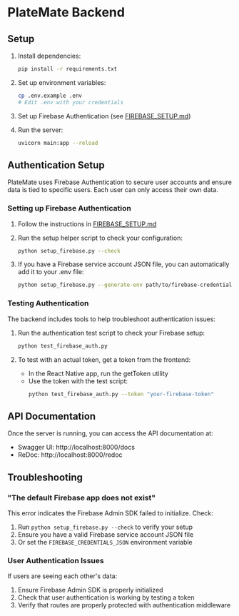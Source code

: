 # PlateMate Backend

## Setup

1. Install dependencies:
   ```bash
   pip install -r requirements.txt
   ```

2. Set up environment variables:
   ```bash
   cp .env.example .env
   # Edit .env with your credentials
   ```

3. Set up Firebase Authentication (see [FIREBASE_SETUP.md](FIREBASE_SETUP.md))

4. Run the server:
   ```bash
   uvicorn main:app --reload
   ```

## Authentication Setup

PlateMate uses Firebase Authentication to secure user accounts and ensure data is tied to specific users. Each user can only access their own data.

### Setting up Firebase Authentication

1. Follow the instructions in [FIREBASE_SETUP.md](FIREBASE_SETUP.md)
2. Run the setup helper script to check your configuration:
   ```bash
   python setup_firebase.py --check
   ```

3. If you have a Firebase service account JSON file, you can automatically add it to your .env file:
   ```bash
   python setup_firebase.py --generate-env path/to/firebase-credentials.json
   ```

### Testing Authentication

The backend includes tools to help troubleshoot authentication issues:

1. Run the authentication test script to check your Firebase setup:
   ```bash
   python test_firebase_auth.py
   ```

2. To test with an actual token, get a token from the frontend:
   - In the React Native app, run the getToken utility
   - Use the token with the test script:
     ```bash
     python test_firebase_auth.py --token "your-firebase-token"
     ```

## API Documentation

Once the server is running, you can access the API documentation at:
- Swagger UI: http://localhost:8000/docs
- ReDoc: http://localhost:8000/redoc

## Troubleshooting

### "The default Firebase app does not exist"

This error indicates the Firebase Admin SDK failed to initialize. Check:
1. Run `python setup_firebase.py --check` to verify your setup
2. Ensure you have a valid Firebase service account JSON file
3. Or set the `FIREBASE_CREDENTIALS_JSON` environment variable

### User Authentication Issues

If users are seeing each other's data:
1. Ensure Firebase Admin SDK is properly initialized
2. Check that user authentication is working by testing a token
3. Verify that routes are properly protected with authentication middleware 